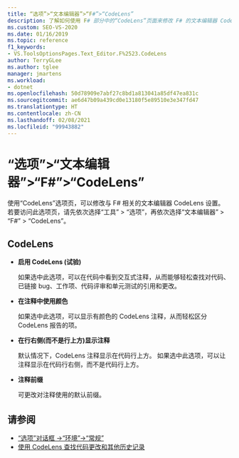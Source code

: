 ```yaml
---
title: “选项”>“文本编辑器”>“F#”>“CodeLens”
description: 了解如何使用 F# 部分中的“CodeLens”页面来修改 F# 的文本编辑器 CodeLens 设置。
ms.custom: SEO-VS-2020
ms.date: 01/16/2019
ms.topic: reference
f1_keywords:
- VS.ToolsOptionsPages.Text_Editor.F%2523.CodeLens
author: TerryGLee
ms.author: tglee
manager: jmartens
ms.workload:
- dotnet
ms.openlocfilehash: 50d78909e7abf27c8bd1a813041a85df47ea831c
ms.sourcegitcommit: ae6d47b09a439cd0e13180f5e89510e3e347fd47
ms.translationtype: HT
ms.contentlocale: zh-CN
ms.lasthandoff: 02/08/2021
ms.locfileid: "99943882"
---
```

# <a name="options-text-editor-f-codelens"></a>“选项”>“文本编辑器”>“F#”>“CodeLens”

使用“CodeLens”选项页，可以修改与 F# 相关的文本编辑器 CodeLens 设置。 若要访问此选项页，请先依次选择“工具” > “选项”，再依次选择“文本编辑器” > “F#” > “CodeLens”。

## <a name="codelens"></a>CodeLens

- **启用 CodeLens (试验)**

   如果选中此选项，可以在代码中看到交互式注释，从而能够轻松查找对代码、已链接 bug、工作项、代码评审和单元测试的引用和更改。

- **在注释中使用颜色**

   如果选中此选项，可以显示有颜色的 CodeLens 注释，从而轻松区分 CodeLens 报告的项。

- **在行右侧(而不是行上方)显示注释**

   默认情况下，CodeLens 注释显示在代码行上方。 如果选中此选项，可以让注释显示在代码行右侧，而不是代码行上方。

- **注释前缀**

   可更改对注释使用的默认前缀。

## <a name="see-also"></a>请参阅

- [“选项”对话框 ->“环境”->“常规”](../../ide/reference/general-environment-options-dialog-box.md)
- [使用 CodeLens 查找代码更改和其他历史记录](../../ide/find-code-changes-and-other-history-with-codelens.md)
